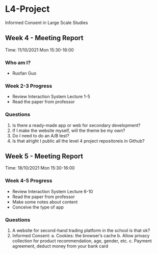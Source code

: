 # L4-Project
Informed Consent in Large Scale Studies
##  Week 4 - Meeting Report
Time: 11/10/2021 Mon 15:30-16:00
###  Who am I?
* Ruofan Guo
### Week 2-3 Progress
* Review Interaction System Lecture 1-5
* Read the paper from professor
### Questions
 1. Is there a ready-made app or web for secondary development?
 2. If I make the website myself, will the theme be my own?
 3. Do I need to do an A/B test?
 4. Is that alright I public all the level 4 project repositoreis in Github?
##  Week 5 - Meeting Report
Time: 18/10/2021 Mon 15:30-16:00
### Week 4-5 Progress
* Review Interaction System Lecture 6-10
* Read the paper from professor
* Make some notes about content
* Conceive the type of app
### Questions
1. A website for second-hand trading platform in the school is that ok?
2. Informed Consent:
   a. Cookies: the browser’s cache
   b. Allow privacy collection for product recommendation, age, gender, etc.
   c. Payment agreement, deduct money from your bank card
